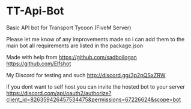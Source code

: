 # TT-Api-Bot
Basic API bot for Transport Tycoon (FiveM Server)

Please let me know of any improvements made so i can add them to the main bot
all requirements are listed in the package.json

Made with help from
https://github.com/sadboilogan
https://github.com/Elfshot


My Discord for testing and such http://discord.gg/3p2pQSxZRW


if you dont want to self host you can invite the hosted bot to your server
https://discord.com/api/oauth2/authorize?client_id=826359426457534475&permissions=67226624&scope=bot
